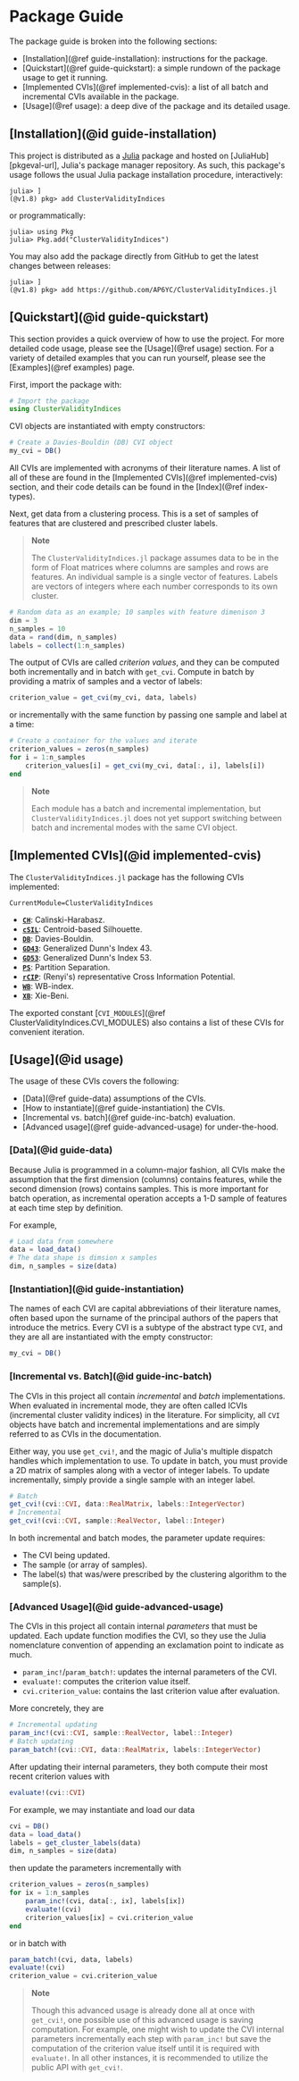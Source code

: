 # Package Guide

The package guide is broken into the following sections:

- [Installation](@ref guide-installation): instructions for the package.
- [Quickstart](@ref guide-quickstart): a simple rundown of the package usage to get it running.
- [Implemented CVIs](@ref implemented-cvis): a list of all batch and incremental CVIs available in the package.
- [Usage](@ref usage): a deep dive of the package and its detailed usage.

## [Installation](@id guide-installation)

This project is distributed as a [Julia](https://julialang.org/) package and hosted on [JuliaHub][pkgeval-url], Julia's package manager repository.
As such, this package's usage follows the usual Julia package installation procedure, interactively:

```julia-repl
julia> ]
(@v1.8) pkg> add ClusterValidityIndices
```

or programmatically:

```julia-repl
julia> using Pkg
julia> Pkg.add("ClusterValidityIndices")
```

You may also add the package directly from GitHub to get the latest changes between releases:

```julia-repl
julia> ]
(@v1.8) pkg> add https://github.com/AP6YC/ClusterValidityIndices.jl
```

## [Quickstart](@id guide-quickstart)

This section provides a quick overview of how to use the project.
For more detailed code usage, please see the [Usage](@ref usage) section.
For a variety of detailed examples that you can run yourself, please see the [Examples](@ref examples) page.

First, import the package with:

```julia
# Import the package
using ClusterValidityIndices
```

CVI objects are instantiated with empty constructors:

```julia
# Create a Davies-Bouldin (DB) CVI object
my_cvi = DB()
```

All CVIs are implemented with acronyms of their literature names.
A list of all of these are found in the [Implemented CVIs](@ref implemented-cvis) section, and their code details can be found in the [Index](@ref index-types).

Next, get data from a clustering process.
This is a set of samples of features that are clustered and prescribed cluster labels.

> **Note**
>
> The `ClusterValidityIndices.jl` package assumes data to be in the form of Float matrices where columns are samples and rows are features.
> An individual sample is a single vector of features.
> Labels are vectors of integers where each number corresponds to its own cluster.

```julia
# Random data as an example; 10 samples with feature dimenison 3
dim = 3
n_samples = 10
data = rand(dim, n_samples)
labels = collect(1:n_samples)
```

The output of CVIs are called *criterion values*, and they can be computed both incrementally and in batch with `get_cvi`.
Compute in batch by providing a matrix of samples and a vector of labels:

```julia
criterion_value = get_cvi(my_cvi, data, labels)
```

or incrementally with the same function by passing one sample and label at a time:

```julia
# Create a container for the values and iterate
criterion_values = zeros(n_samples)
for i = 1:n_samples
    criterion_values[i] = get_cvi(my_cvi, data[:, i], labels[i])
end
```

> **Note**
>
> Each module has a batch and incremental implementation, but `ClusterValidityIndices.jl` does not yet support switching between batch and incremental modes with the same CVI object.

## [Implemented CVIs](@id implemented-cvis)

The `ClusterValidityIndices.jl` package has the following CVIs implemented:

```@meta
CurrentModule=ClusterValidityIndices
```

- **[`CH`](@ref)**: Calinski-Harabasz.
- **[`cSIL`](@ref)**: Centroid-based Silhouette.
- **[`DB`](@ref)**: Davies-Bouldin.
- **[`GD43`](@ref)**: Generalized Dunn's Index 43.
- **[`GD53`](@ref)**: Generalized Dunn's Index 53.
- **[`PS`](@ref)**: Partition Separation.
- **[`rCIP`](@ref)**: (Renyi's) representative Cross Information Potential.
- **[`WB`](@ref)**: WB-index.
- **[`XB`](@ref)**: Xie-Beni.

The exported constant [`CVI_MODULES`](@ref ClusterValidityIndices.CVI_MODULES) also contains a list of these CVIs for convenient iteration.

## [Usage](@id usage)

The usage of these CVIs covers the following:

- [Data](@ref guide-data) assumptions of the CVIs.
- [How to instantiate](@ref guide-instantiation) the CVIs.
- [Incremental vs. batch](@ref guide-inc-batch) evaluation.
- [Advanced usage](@ref guide-advanced-usage) for under-the-hood.

### [Data](@id guide-data)

Because Julia is programmed in a column-major fashion, all CVIs make the assumption that the first dimension (columns) contains features, while the second dimension (rows) contains samples.
This is more important for batch operation, as incremental operation accepts a 1-D sample of features at each time step by definition.

For example,

```julia
# Load data from somewhere
data = load_data()
# The data shape is dimsion x samples
dim, n_samples = size(data)
```

### [Instantiation](@id guide-instantiation)

The names of each CVI are capital abbreviations of their literature names, often based upon the surname of the principal authors of the papers that introduce the metrics.
Every CVI is a subtype of the abstract type `CVI`, and they are all are instantiated with the empty constructor:

```julia
my_cvi = DB()
```

### [Incremental vs. Batch](@id guide-inc-batch)

The CVIs in this project all contain *incremental* and *batch* implementations.
When evaluated in incremental mode, they are often called ICVIs (incremental cluster validity indices) in the literature.
For simplicity, all `CVI` objects have batch and incremental implementations and are simply referred to as CVIs in the documentation.

Either way, you use `get_cvi!`, and the magic of Julia's multiple dispatch handles which implementation to use.
To update in batch, you must provide a 2D matrix of samples along with a vector of integer labels.
To update incrementally, simply provide a single sample with an integer label.

```julia
# Batch
get_cvi!(cvi::CVI, data::RealMatrix, labels::IntegerVector)
# Incremental
get_cvi!(cvi::CVI, sample::RealVector, label::Integer)
```

In both incremental and batch modes, the parameter update requires:

- The CVI being updated.
- The sample (or array of samples).
- The label(s) that was/were prescribed by the clustering algorithm to the sample(s).

### [Advanced Usage](@id guide-advanced-usage)

The CVIs in this project all contain internal *parameters* that must be updated.
Each update function modifies the CVI, so they use the Julia nomenclature convention of appending an exclamation point to indicate as much.

- `param_inc!`/`param_batch!`: updates the internal parameters of the CVI.
- `evaluate!`: computes the criterion value itself.
- `cvi.criterion_value`: contains the last criterion value after evaluation.

More concretely, they are

```julia
# Incremental updating
param_inc!(cvi::CVI, sample::RealVector, label::Integer)
# Batch updating
param_batch!(cvi::CVI, data::RealMatrix, labels::IntegerVector)
```

After updating their internal parameters, they both compute their most recent criterion values with

```julia
evaluate!(cvi::CVI)
```

For example, we may instantiate and load our data

```julia
cvi = DB()
data = load_data()
labels = get_cluster_labels(data)
dim, n_samples = size(data)
```

then update the parameters incrementally with

```julia
criterion_values = zeros(n_samples)
for ix = 1:n_samples
    param_inc!(cvi, data[:, ix], labels[ix])
    evaluate!(cvi)
    criterion_values[ix] = cvi.criterion_value
end
```

or in batch with

```julia
param_batch!(cvi, data, labels)
evaluate!(cvi)
criterion_value = cvi.criterion_value
```

> **Note**
>
> Though this advanced usage is already done all at once with `get_cvi!`, one possible use of this advanced usage is saving computation.
> For example, one might wish to update the CVI internal parameters incrementally each step with `param_inc!` but save the computation of the criterion value itself until it is required with `evaluate!`.
> In all other instances, it is recommended to utilize the public API with `get_cvi!`.

